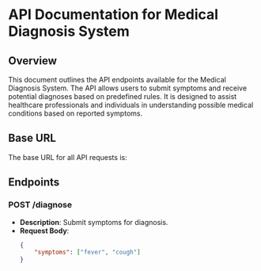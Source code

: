 # API Documentation for Medical Diagnosis System

## Overview
This document outlines the API endpoints available for the Medical Diagnosis System. The API allows users to submit symptoms and receive potential diagnoses based on predefined rules. It is designed to assist healthcare professionals and individuals in understanding possible medical conditions based on reported symptoms.

## Base URL
The base URL for all API requests is:

## Endpoints

### POST /diagnose
- **Description**: Submit symptoms for diagnosis.
- **Request Body**:
  ```json
  {
      "symptoms": ["fever", "cough"]
  }
